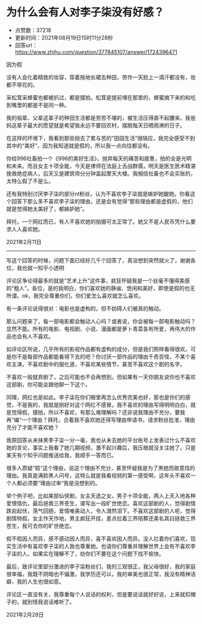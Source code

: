 # 为什么会有人对李子柒没有好感？
- 点赞数：37218
- 更新时间：2021年08月19日15时11分28秒
- 回答url：https://www.zhihu.com/question/377845107/answer/1724396471
<body>
 <p data-pid="4tJDO3jE">因为假</p>
 <p data-pid="SiQL6njn">没有人会化着精致的妆容，穿着拖地长裙去种田，劳作一天脸上一滴汗都没有，妆都不带花的。</p>
 <p data-pid="-FoSHy6k">采松茸采蜂蜜也都被扒过，都是摆拍。松茸是提前埋在那里的，蜂蜜摘下来的和吃到嘴里的都是不是同一种。</p>
 <p data-pid="S4TUeGJB">我的祖辈、父辈这辈子的种田生活都是劳苦不堪的，被生活压得直不起腰来。我爸妈这辈子最大的愿望就是希望我永远不要回农村，摆脱每天日晒雨淋的日子。</p>
 <p data-pid="ZoMxp2ZP">在这样的环境下，我看到那些抛去了累与苦的“田园生活”很隔应，我完全感受不到其中的“美好”，因为我知道就是假的，所以我一点向往都没有。</p>
 <p data-pid="zPkxYGro">你给996社畜拍一个《996的美好生活》，抛弃每天的痛苦和疲惫，拍的全是光明和未来。而且女主十项全能，今天是律师在法庭上舌战群儒，明天是医生医术精湛挽救绝症病人，后天又是建筑师分分钟盖起摩天大楼。我相信社畜也不会买账的，太特么假了不是么。</p>
 <p data-pid="PeWKFA-S">还有我特别讨厌李子柒的部分nt粉丝，认为不喜欢李子柒就是嫉妒她酸她。你看这个回答下那么多不喜欢李子柒的理由，还是会有觉得“那些理由都是虚假的，他们就是觉得她太美好了，都嫉妒她”。</p>
 <p data-pid="wh7fmdIV">拜托，一个网红而已，有人不喜欢她的拍摄可太正常了。她又不是人民币凭什么要求人人喜欢她。</p>
 <p data-pid="7K_wEwSq">2021年2月11日</p>
 <hr>
 <p data-pid="5AEzjhjK">写这个回答的时候，问题下面已经好几千个回答了，真没想到突然就火了，谢谢各位，我也就一知乎小透明</p>
 <p data-pid="6BOxTWHY">评论区争论得最多的就是“艺术上升”这件事，疯狂怀疑我是一个丝毫不懂得美感的“粗人”。各位，是的我明白，你们喜欢她的静谧、悠闲和美好，即使是假的也无所谓。ok，我完全尊重你们，你们爱怎么喜欢就怎么喜欢。</p>
 <p data-pid="nA1GYp9P">有一条评论说得很对：电影也是虚构的，但不妨碍人们被真的触动。</p>
 <p data-pid="w2ti1Ovu">那么问题来了，每一部电影都会触动人心吗？或者说，你会被每一部电影触动吗？显然不能。所有的电影、电视剧、小说、漫画都是萝卜青菜各有所爱，再伟大的作品也会有人不喜欢。</p>
 <p data-pid="OhXJMvHT">如评论区所说，几乎所有的影视作品都有虚构的成分，但是我们照样看得很欢。可是你不是每部作品都能看得下去的吧？你讨厌一部作品的理由千奇百怪，不某个喜欢主演，不喜欢剧中的服化道，不喜欢某些情节，甚至不喜欢这个剧的名字。</p>
 <p data-pid="oMtlkk6M">不喜欢一般就弃剧了，之后可能也不会再想到。但如果有一天你朋友说你也不喜欢这部剧，你可能会跟他聊一下这个。</p>
 <p data-pid="GFWlAsgX">同理，网红也是如此。李子柒在你们眼里再怎么优秀完美也好，那也是你们的感觉，不是我的，我就是刚好对这个网红不感冒。我不喜欢的理由写得明明白白，就是觉得假，摆拍，所以不喜欢，有那么难理解吗？还非说我理由不充分，要我再”编“一个理由？拜托，合着我不喜欢她还得写理由申请书，请求粉丝批准，理由充分了才能不喜欢她？</p>
 <p data-pid="Dffv4JsP">我原回答从未抹黑李子柒一分一毫，我也从未去她的平台账号上发表过什么不喜欢她的言论，事实上我看了她几期视频，激不起兴趣后，我压根就没关注她了。只是某天有个知乎问题推送给我，我顺手一答而已。</p>
 <p data-pid="k4Aq_akH">很多人质疑”假“这个理由，说这个理由不充分，甚至怀疑我是为了黑她而故意找的理由。我真是满脸黑人问号，这特么就是我看视频的第一感受啊，这年头不喜欢一个人都必须要”理由过审“我是没想到的。</p>
 <p data-pid="Zdg63CHf">举个例子吧，比如某部仙侠剧，女主天选之女，男子十项全能，两人上天入地各种爱恨情仇，最后拯救三界苍生，谱写出一段旷世绝恋。喜欢这部剧的人，觉得剧情跌宕起伏，荡气回肠，爱情唯美动人，令人潸然泪下。不喜欢这部剧的人呢，觉得剧情特假，女主作天作地，男主疯狂开挂，差点拉着三界陪葬还美名其曰拯救三界苍生，我可去你的旷世绝恋。</p>
 <p data-pid="M5xlo1eW">假不假因人而异，感不感动因人而异，喜不喜欢因人而异。没人拦着你们喜欢，现实生活中有喜欢李子柒的人我也尊重她。也请你们尊重并理解世界上会有不喜欢李子柒的人。如果实在理解不了，劝你们不要在这个问题下找不愉快。</p>
 <p data-pid="peyKaJ6A">最后，致评论里部分激进的李子柒粉丝们，我的三观很正，我父母很好，我的家庭很幸福，我既不阴暗也不偏激，我学历还可以，我的审美也很正常，我没有精神洁癖，我的人生也很如意。</p>
 <p data-pid="ViD7nsi9">评论区一直没有关，我尊重每个人说话的权利，但是要说话就好好说，上来就扣帽子的，就别怪我说话难听了。</p>
 <p data-pid="_1cyhoUv">2021年2月28日</p>
</body>